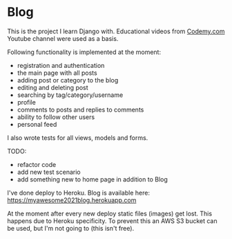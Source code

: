 # Blog

<!-- Это проект, на примере которого я изучаю Django. За его ознову взяты обучающие видео с канала Codemy.com на YouTube
(https://www.youtube.com/channel/UCFB0dxMudkws1q8w5NJEAmw).

В данный момент реализован следующий функционал:
* регистрация и аутентификация пользователей
* добавление поста/категории в блог
* редактирование и удаление поста
* поиск постов по тегу/категории/имени пользователя
* профиль с личной информацией о пользователе и его редактирование
* комментарии к постам
* возможность комментировать комментарии
* возможность подписки на блоги других пользователей
* личная лента
* списки подписчиков/подписок

Также написаны тесты для всех моделей, форм и отображений.

В планах:
* отрефакторить код (возможно, добавить тестов)
* добавить на home page что-нибудь помимо блога (TODO list etc)

Был сделан deploy на Heroku. Блог доступен по данной ссылке:
https://myawesome2021blog.herokuapp.com

В данный момент с каждым новым деплоем теряются статические файлы (изображения). 
Это связано с особенностями Heroku, а создавать свой bucket AWS S3 не готова. -->

This is the project I learn Django with. Educational videos from [Codemy.com](https://www.youtube.com/channel/UCFB0dxMudkws1q8w5NJEAmw) 
Youtube channel were used as a basis.

 Following functionality is implemented at the moment: 
* registration and authentication
* the main page with all posts 
* adding post or category to the blog
* editing and deleting post
* searching by tag/category/username
* profile 
* comments to posts and replies to comments
* ability to follow other users 
* personal feed

I also wrote tests for all views, models and forms.

TODO:
* refactor code
* add new test scenario
* add something new to home page in addition to Blog

I've done deploy to Heroku. Blog is available here: 
https://myawesome2021blog.herokuapp.com

At the moment after every new deploy static files (images) get lost. This happens due to
Heroku specificity. To prevent this an AWS S3 bucket can be used, but I'm not going to (this isn't free).
